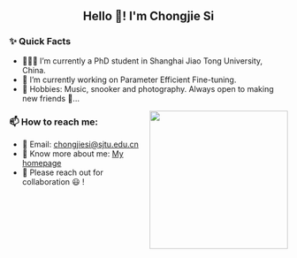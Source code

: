 <!--
**Chongjie-Si/Chongjie-Si** is a ✨ _special_ ✨ repository because its `README.md` (this file) appears on your GitHub profile.

Here are some ideas to get you started:

- 🔭 I’m currently working on ...
- 🌱 I’m currently learning ...
- 👯 I’m looking to collaborate on ...
- 🤔 I’m looking for help with ...
- 💬 Ask me about ...
- 📫 How to reach me: ...
- 😄 Pronouns: ...
- ⚡ Fun fact: ...
-->


<h2 align="center"> Hello 👋! I'm Chongjie Si</h2>


### ✨ Quick Facts

- 👨🏽‍💻 I’m currently a PhD student in Shanghai Jiao Tong University, China.
- 🌱 I’m currently working on Parameter Efficient Fine-tuning.
- 🎿 Hobbies: Music, snooker and photography. Always open to making new friends 🔭...

<img align= "right" width= "250" src= "https://pa1.narvii.com/6580/8098c6e9207376889eeb0532d9f5a0723c4d73f5_hq.gif"/>

### 📫 How to reach me: 
- 📧 Email: chongjiesi@sjtu.edu.cn
- 🎁 Know more about me: [My homepage](https://chongjiesi.github.io)
- 💬 Please reach out for collaboration 😃 !
